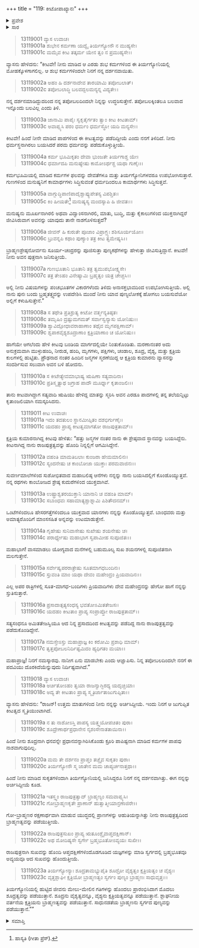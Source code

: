 +++
title = "119: ಕೀಟೋಪಾಖ್ಯಾನಃ"
+++

<details><summary>ಪ್ರವೇಶ</summary>


।।   ಓಂ ಓಂ ನಮೋ ನಾರಾಯಣಾಯ।।   ಶ್ರೀ ವೇದವ್ಯಾಸಾಯ ನಮಃ ।।

ಶ್ರೀ ಕೃಷ್ಣದ್ವೈಪಾಯನ ವೇದವ್ಯಾಸ ವಿರಚಿತ  

**ಶ್ರೀ ಮಹಾಭಾರತ**

**ಅನುಶಾಸನ ಪರ್ವ**

**ದಾನಧರ್ಮ ಪರ್ವ**

**ಅಧ್ಯಾಯ 119**


</details>

<details><summary>ಸಾರ</summary>

ಕೀಟವು ಹತ್ತು ಜನ್ಮಗಳ ನಂತರ ರಾಜಪುತ್ರನಾಗಿ ಹುಟ್ಟಿ, ವ್ಯಾಸನನ್ನು ಪುನಃ ಸಂದರ್ಶಿಸಿ ಪೂಜಿಸಿದುದು (1-23).


</details>



> 13119001 ವ್ಯಾಸ ಉವಾಚ।  
13119001a ಶುಭೇನ ಕರ್ಮಣಾ ಯದ್ವೈ ತಿರ್ಯಗ್ಯೋನೌ ನ ಮುಹ್ಯಸೇ।  
13119001c ಮಮೈವ ಕೀಟ ತತ್ಕರ್ಮ ಯೇನ ತ್ವಂ ನ ಪ್ರಮುಹ್ಯಸೇ।।

ವ್ಯಾಸನು ಹೇಳಿದನು: “ಕೀಟವೇ! ನೀನು ಮಾಡಿದ ಆ ಎರಡು ಶುಭ ಕರ್ಮಗಳಿಂದ ಈ ತಿರ್ಯಗ್ಯೋನಿಯಲ್ಲಿ ಮೋಹಕ್ಕೊಳಗಾಗಲಿಲ್ಲ. ಆ ಶುಭ ಕರ್ಮಗಳಿಂದಲೇ ನಿನಗೆ ನನ್ನ ದರ್ಶನವಾಯಿತು.

> 13119002a ಅಹಂ ಹಿ ದರ್ಶನಾದೇವ ತಾರಯಾಮಿ ತಪೋಬಲಾತ್।  
13119002c ತಪೋಬಲಾದ್ಧಿ ಬಲವದ್ಬಲಮನ್ಯನ್ನ ವಿದ್ಯತೇ।।

ನನ್ನ ದರ್ಶನಮಾಡಿದ್ದುದರಿಂದ ನನ್ನ ತಪೋಬಲದಿಂದಲೇ ನಿನ್ನನ್ನು ಉದ್ಧರಿಸುತ್ತೇನೆ. ತಪೋಬಲಕ್ಕಿಂತಲೂ ಬಲವಾದ ಇನ್ನೊಂದು ಬಲವಿಲ್ಲ ಎಂದು ತಿಳಿ.

> 13119003a ಜಾನಾಮಿ ಪಾಪೈಃ ಸ್ವಕೃತೈರ್ಗತಂ ತ್ವಾಂ ಕೀಟ ಕೀಟತಾಮ್।  
13119003c ಅವಾಪ್ಸ್ಯಸಿ ಪರಂ ಧರ್ಮಂ ಧರ್ಮಸ್ಥೋ ಯದಿ ಮನ್ಯಸೇ।।

ಕೀಟವೇ! ಹಿಂದೆ ನೀನೇ ಮಾಡಿದ ಪಾಪಗಳಿಂದ ಈ ಕೀಟತ್ವವನ್ನು ಪಡೆದಿದ್ದೀಯೆ ಎಂದು ನನಗೆ ತಿಳಿದಿದೆ. ನೀನು ಧರ್ಮಸ್ಥನಾಗಿರಲು ಬಯಸಿದರೆ ಪರಮ ಧರ್ಮವನ್ನು ಪಡೆದುಕೊಳ್ಳುತ್ತೀಯೆ.

> 13119004a ಕರ್ಮ ಭೂಮಿಕೃತಂ ದೇವಾ ಭುಂಜತೇ ತಿರ್ಯಗಾಶ್ಚ ಯೇ।  
13119004c ಧರ್ಮಾದಪಿ ಮನುಷ್ಯೇಷು ಕಾಮೋಽರ್ಥಶ್ಚ ಯಥಾ ಗುಣೈಃ।।

ಕರ್ಮಭೂಮಿಯಲ್ಲಿ ಮಾಡಿದ ಕರ್ಮಗಳ ಫಲವನ್ನು ದೇವತೆಗಳೂ ಮತ್ತು ತಿರ್ಯಗ್ಯೋನಿಗಳವರೂ ಉಪಭೋಗಿಸುತ್ತಾರೆ. ಗುಣಗಳಿಂದ ಮನುಷ್ಯನಿಗೆ ಕಾಮಾರ್ಥಗಳು ಸಿದ್ಧಿಸುವಂತೆ ಧರ್ಮದಿಂದಲೂ ಕಾಮಾರ್ಥಗಳು ಸಿದ್ಧಿಸುತ್ತವೆ.

> 13119005a ವಾಗ್ಬುದ್ಧಿಪಾಣಿಪಾದೈಶ್ಚಾಪ್ಯುಪೇತಸ್ಯ ವಿಪಶ್ಚಿತಃ।  
13119005c ಕಿಂ ಹೀಯತೇ[^1] ಮನುಷ್ಯಸ್ಯ ಮಂದಸ್ಯಾಪಿ ಹಿ ಜೀವತಃ।।

ಮನುಷ್ಯನು ಮೂರ್ಖನಾಗಿರಲಿ ಅಥವಾ ವಿದ್ವಾಂಸನಾಗಿರಲಿ, ಮಾತು, ಬುದ್ಧಿ, ಮತ್ತು ಕೈಕಾಲುಗಳಿಂದ ಯುಕ್ತನಾಗಿದ್ದರೆ ಜೀವಿಸಿರುವಾಗ ಅವನನ್ನು ಯಾವುದು ತಾನೇ ನಾಶಗೊಳಿಸುತ್ತದೆ?

> 13119006a ಜೀವನ್ ಹಿ ಕುರುತೇ ಪೂಜಾಂ ವಿಪ್ರಾಗ್ರ್ಯಃ ಶಶಿಸೂರ್ಯಯೋಃ।  
13119006c ಬ್ರುವನ್ನಪಿ ಕಥಾಂ ಪುಣ್ಯಾಂ ತತ್ರ ಕೀಟ ತ್ವಮೇಷ್ಯಸಿ।।

ಬ್ರಾಹ್ಮಣಶ್ರೇಷ್ಠನೋರ್ವನು ಸೂರ್ಯ-ಚಂದ್ರರನ್ನು ಪೂಜಿಸುತ್ತಾ ಪುಣ್ಯಕಥೆಗಳನ್ನು ಹೇಳುತ್ತಾ ಜೀವಿಸುತ್ತಿದ್ದಾನೆ. ಕೀಟವೇ! ನೀನು ಅವನ ಪುತ್ರನಾಗಿ ಜನಿಸುತ್ತೀಯೆ.

> 13119007a ಗುಣಭೂತಾನಿ ಭೂತಾನಿ ತತ್ರ ತ್ವಮುಪಭೋಕ್ಷ್ಯಸೇ।  
13119007c ತತ್ರ ತೇಽಹಂ ವಿನೇಷ್ಯಾಮಿ ಬ್ರಹ್ಮತ್ವಂ ಯತ್ರ ಚೇಚ್ಚಸಿ।।

ಅಲ್ಲಿ ನೀನು ವಿಷಯಗಳನ್ನು ಪಂಚಭೂತಗಳ ವಿಕಾರಗಳೆಂದು ತಿಳಿದು ಅನಾಸಕ್ತಭಾವದಿಂದ ಉಪಭೋಗಿಸುತ್ತೀಯೆ. ಅಲ್ಲಿ ನಾನು ಪುನಃ ಬಂದು ಬ್ರಹ್ಮತತ್ತ್ವವನ್ನು ಉಪದೇಶಿಸಿ ಮುಂದೆ ನೀನು ಯಾವ ಪುಣ್ಯಲೋಕಕ್ಕೆ ಹೋಗಲು ಬಯಸುವೆಯೋ ಅಲ್ಲಿಗೆ ಕಳುಹಿಸುತ್ತೇನೆ.”

> 13119008a ಸ ತಥೇತಿ ಪ್ರತಿಶ್ರುತ್ಯ ಕೀಟೋ ವರ್ತ್ಮನ್ಯತಿಷ್ಠತ।  
13119008c ತಮೃಷಿಂ ದ್ರಷ್ಟುಮಗಮತ್ ಸರ್ವಾಸ್ವನ್ಯಾಸು ಯೋನಿಷು।।  
13119009a ಶ್ವಾವಿದ್ಗೋಧಾವರಾಹಾಣಾಂ ತಥೈವ ಮೃಗಪಕ್ಷಿಣಾಮ್।  
13119009c ಶ್ವಪಾಕವೈಶ್ಯಶೂದ್ರಾಣಾಂ ಕ್ಷತ್ರಿಯಾಣಾಂ ಚ ಯೋನಿಷು।।

ಹಾಗೆಯೇ ಆಗಲೆಂದು ಹೇಳಿ ಕೀಟವು ಬಂಡಿಯ ಮಾರ್ಗದಲ್ಲಿಯೇ ನಿಂತುಕೊಂಡಿತು. ಮರಣಾನಂತರ ಅದು ಅನುಕ್ರಮವಾಗಿ ಮುಳ್ಳುಹಂದಿ, ನೀರುಡ, ಹಂದಿ, ಮೃಗಗಳು, ಪಕ್ಷಿಗಳು, ಚಂಡಾಲ, ಶೂದ್ರ, ವೈಶ್ಯ, ಮತ್ತು ಕ್ಷತ್ರಿಯ ಕುಲಗಳಲ್ಲಿ ಹುಟ್ಟಿತು. ಪ್ರೌಢನಾದ ನಂತರ ಹಿಂದಿನ ಜನ್ಮಗಳ ಸ್ಮರಣೆಯಿದ್ದ ಆ ಕ್ಷತ್ರಿಯ ಕುಮಾರನು ವ್ಯಾಸನನ್ನು ಸಂದರ್ಶಿಸುವ ಸಲುವಾಗಿ ಅವನ ಬಳಿ ಹೋದನು.

> 13119010a ಸ ಕೀಟೇತ್ಯೇವಮಾಭಾಷ್ಯ ಋಷಿಣಾ ಸತ್ಯವಾದಿನಾ।  
13119010c ಪ್ರತಿಸ್ಮೃತ್ಯಾಥ ಜಗ್ರಾಹ ಪಾದೌ ಮೂರ್ಧ್ನಾ ಕೃತಾಂಜಲಿಃ।।

ತಾನು ಕೀಟವಾಗಿದ್ದಾಗ ಸತ್ಯವಾದಿ ಋಷಿಯು ಹೇಳಿದ್ದ ಮಾತನ್ನು ಸ್ಮರಿಸಿ ಅವನ ಎರಡೂ ಪಾದಗಳಲ್ಲಿ ತನ್ನ ತಲೆಯನ್ನಿಟ್ಟು ಕೃತಾಂಜಲಿಯಾಗಿ ನಮಸ್ಕರಿಸಿದನು.

> 13119011 ಕೀಟ ಉವಾಚ।  
13119011a ಇದಂ ತದತುಲಂ ಸ್ಥಾನಮೀಪ್ಸಿತಂ ದಶಭಿರ್ಗುಣೈಃ।  
13119011c ಯದಹಂ ಪ್ರಾಪ್ಯ ಕೀಟತ್ವಮಾಗತೋ ರಾಜಪುತ್ರತಾಮ್।।

ಕ್ಷತ್ರಿಯ ಕುಮಾರನಾಗಿದ್ದ ಕೀಟವು ಹೇಳಿತು: “ಹತ್ತು ಜನ್ಮಗಳ ನಂತರ ನಾನು ಈ ಶ್ರೇಷ್ಠವಾದ ಸ್ಥಾನವನ್ನು ಬಯಸಿದ್ದೆನು. ಕೀಟನಾಗಿದ್ದ ನಾನು ರಾಜಪುತ್ರತ್ವವನ್ನು ಹೊಂದಿ ನಿನ್ನಲ್ಲಿಗೆ ಆಗಮಿಸಿದ್ದೇನೆ.

> 13119012a ವಹಂತಿ ಮಾಮತಿಬಲಾಃ ಕುಂಜರಾ ಹೇಮಮಾಲಿನಃ।  
13119012c ಸ್ಯಂದನೇಷು ಚ ಕಾಂಬೋಜಾ ಯುಕ್ತಾಃ ಪರಮವಾಜಿನಃ।।

ಸುವರ್ಣಮಾಲೆಗಳಿಂದ ಸುಶೋಭಿತವಾದ ಮಹಾಬಲಿಷ್ಠ ಆನೆಗಳು ನನ್ನನ್ನು ನಾನು ಬಯಸಿದಲ್ಲಿಗೆ ಕೊಂಡೊಯ್ಯುತ್ತವೆ. ನನ್ನ ರಥಗಳು ಕಾಂಬೋಜದ ಶ್ರೇಷ್ಠ ಕುದುರೆಗಳಿಂದ ಯುಕ್ತವಾಗಿವೆ.

> 13119013a ಉಷ್ಟ್ರಾಶ್ವತರಯುಕ್ತಾನಿ ಯಾನಾನಿ ಚ ವಹಂತಿ ಮಾಮ್।  
13119013c ಸಬಾಂಧವಃ ಸಹಾಮಾತ್ಯಶ್ಚಾಶ್ನಾಮಿ ಪಿಶಿತೌದನಮ್।।

ಒಂಟೆಗಳಿಂದಲೂ ಹೇಸರಗತ್ತೆಗಳಿಂದಲೂ ಯುಕ್ತವಾದ ಯಾನಗಳು ನನ್ನನ್ನು ಕೊಂಡೊಯ್ಯುತ್ತವೆ. ಬಾಂಧವರು ಮತ್ತು ಅಮಾತ್ಯರೊಂದಿಗೆ ಮಾಂಸಸಹಿತ ಅನ್ನವನ್ನು ಉಟಮಾಡುತ್ತೇನೆ.

> 13119014a ಗೃಹೇಷು ಸುನಿವಾಸೇಷು ಸುಖೇಷು ಶಯನೇಷು ಚ।  
13119014c ಪರಾರ್ಧ್ಯೇಷು ಮಹಾಭಾಗ ಸ್ವಪಾಮೀಹ ಸುಪೂಜಿತಃ।।

ಮಹಾಭಾಗ! ವಾಸಮಾಡಲು ಯೋಗ್ಯವಾದ ಮನೆಗಳಲ್ಲಿ ಬಹುಮೂಲ್ಯ ಸುಖ ಶಯನಗಳಲ್ಲಿ ಸುಪೂಜಿತನಾಗಿ ಮಲಗುತ್ತೇನೆ.

> 13119015a ಸರ್ವೇಷ್ವಪರರಾತ್ರೇಷು ಸೂತಮಾಗಧಬಂದಿನಃ।  
13119015c ಸ್ತುವಂತಿ ಮಾಂ ಯಥಾ ದೇವಂ ಮಹೇಂದ್ರಂ ಪ್ರಿಯವಾದಿನಃ।।

ಎಲ್ಲ ಅಪರ ರಾತ್ರಿಗಳಲ್ಲಿ ಸೂತ-ಮಾಗಧ-ಬಂದಿಗಳು ಪ್ರಿಯವಾದಿಗಳು ದೇವ ಮಹೇಂದ್ರನನ್ನು ಹೇಗೋ ಹಾಗೆ ನನ್ನನ್ನು ಸ್ತುತಿಸುತ್ತಾರೆ.

> 13119016a ಪ್ರಸಾದಾತ್ಸತ್ಯಸಂಧಸ್ಯ ಭವತೋಽಮಿತತೇಜಸಃ।  
13119016c ಯದಹಂ ಕೀಟತಾಂ ಪ್ರಾಪ್ಯ ಸಂಪ್ರಾಪ್ತೋ ರಾಜಪುತ್ರತಾಮ್।।

ಸತ್ಯಸಂಧನೂ ಅಮಿತತೇಜಸ್ವಿಯೂ ಆದ ನಿನ್ನ ಪ್ರಸಾದದಿಂದ ಕೀಟತ್ವವನ್ನು ಪಡೆದಿದ್ದ ನಾನು ರಾಜಪುತ್ರತ್ವವನ್ನು ಪಡೆದುಕೊಂಡಿದ್ದೇನೆ.

> 13119017a ನಮಸ್ತೇಽಸ್ತು ಮಹಾಪ್ರಾಜ್ಞ ಕಿಂ ಕರೋಮಿ ಪ್ರಶಾಧಿ ಮಾಮ್।  
13119017c ತ್ವತ್ತಪೋಬಲನಿರ್ದಿಷ್ಟಮಿದಂ ಹ್ಯಧಿಗತಂ ಮಯಾ।।

ಮಹಾಪ್ರಾಜ್ಞ! ನಿನಗೆ ನಮಸ್ಕಾರವು. ನಾನೀಗ ಏನು ಮಾಡಬೇಕು ಎಂದು ಆಜ್ಞಾಪಿಸು. ನಿನ್ನ ತಪೋಬಲದಿಂದಲೇ ನನಗೆ ಈ ಪದವಿಯು ದೊರಕಿದೆಯೆನ್ನುವುದು ನಿರ್ದಿಷ್ಟವಾಗಿದೆ.”

> 13119018 ವ್ಯಾಸ ಉವಾಚ।  
13119018a ಅರ್ಚಿತೋಽಹಂ ತ್ವಯಾ ರಾಜನ್ವಾಗ್ಭಿರದ್ಯ ಯದೃಚ್ಚಯಾ।  
13119018c ಅದ್ಯ ತೇ ಕೀಟತಾಂ ಪ್ರಾಪ್ಯ ಸ್ಮೃತಿರ್ಜಾತಾಜುಗುಪ್ಸಿತಾ।।

ವ್ಯಾಸನು ಹೇಳಿದನು: “ರಾಜನ್! ಉತ್ತಮ ಮಾತುಗಳಿಂದ ನೀನು ನನ್ನನ್ನು ಅರ್ಚಿಸಿದ್ದೀಯೆ. ಇಂದು ನಿನಗೆ ಆ ಜುಗುಪ್ಸಿತ ಕೀಟತ್ವದ ಸ್ಮೃತಿಯುಂಟಾಗಿದೆ.

> 13119019a ನ ತು ನಾಶೋಽಸ್ತಿ ಪಾಪಸ್ಯ ಯತ್ತ್ವಯೋಪಚಿತಂ ಪುರಾ।  
13119019c ಶೂದ್ರೇಣಾರ್ಥಪ್ರಧಾನೇನ ನೃಶಂಸೇನಾತತಾಯಿನಾ।।

ಹಿಂದೆ ನೀನು ಶೂದ್ರನಾಗಿ ಧನವನ್ನೇ ಪ್ರಧಾನವನ್ನಾಗಿರಿಸಿಕೊಂಡು ಕ್ರೂರಿ ಪಾಪಿಷ್ಟನಾಗಿ ಮಾಡಿದ ಕರ್ಮಗಳ ಪಾಪವು ನಾಶವಾಗುವುದಿಲ್ಲ.

> 13119020a ಮಮ ತೇ ದರ್ಶನಂ ಪ್ರಾಪ್ತಂ ತಚ್ಚೈವ ಸುಕೃತಂ ಪುರಾ।  
13119020c ತಿರ್ಯಗ್ಯೋನೌ ಸ್ಮ ಜಾತೇನ ಮಮ ಚಾಪ್ಯರ್ಚನಾತ್ತಥಾ।।

ಹಿಂದೆ ನೀನು ಮಾಡಿದ ಸುಕೃತಗಳಿಂದಾಗಿ ತಿರ್ಯಗ್ಯೋನಿಯಲ್ಲಿ ಜನಿಸಿದ್ದರೂ ನಿನಗೆ ನನ್ನ ದರ್ಶನವಾಗಿತ್ತು. ಈಗ ನನ್ನನ್ನು ಅರ್ಚಿಸಿದ್ದೀಯೆ ಕೂಡ.

> 13119021a ಇತಸ್ತ್ವಂ ರಾಜಪುತ್ರತ್ವಾದ್ ಬ್ರಾಹ್ಮಣ್ಯಂ ಸಮವಾಪ್ಸ್ಯಸಿ।  
13119021c ಗೋಬ್ರಾಹ್ಮಣಕೃತೇ ಪ್ರಾಣಾನ್ ಹುತ್ವಾತ್ಮೀಯಾನ್ರಣಾಜಿರೇ।।

ಗೋ-ಬ್ರಾಹ್ಮಣರ ರಕ್ಷಣಾರ್ಥವಾಗಿ ಮಾಡುವ ಯುದ್ಧದಲ್ಲಿ ಪ್ರಾಣಗಳನ್ನು ಆಹುತಿಯನ್ನಾಗಿತ್ತು ನೀನು ರಾಜಪುತ್ರತ್ವದಿಂದ ಬ್ರಾಹ್ಮಣತ್ವವನ್ನು ಪಡೆಯುತ್ತೀಯೆ.

> 13119022a ರಾಜಪುತ್ರಸುಖಂ ಪ್ರಾಪ್ಯ ಋತೂಂಶ್ಚೈವಾಪ್ತದಕ್ಷಿಣಾನ್।  
13119022c ಅಥ ಮೋದಿಷ್ಯಸೇ ಸ್ವರ್ಗೇ ಬ್ರಹ್ಮಭೂತೋಽವ್ಯಯಃ ಸುಖೀ।।

ರಾಜಪುತ್ರನಾಗಿ ಸುಖವನ್ನು ಹೊಂದಿ ಆಪ್ತದಕ್ಷಿಣೆಗಳಿಂದೊಡಗೂಡಿದ ಯಜ್ಞಗಳನ್ನು ಮಾಡಿ ಸ್ವರ್ಗದಲ್ಲಿ ಬ್ರಹ್ಮಭೂತವೂ ಅವ್ಯಯವೂ ಆದ ಸುಖವನ್ನು ಹೊಂದುತ್ತೀಯೆ.

> 13119023a ತಿರ್ಯಗ್ಯೋನ್ಯಾಃ ಶೂದ್ರತಾಮಭ್ಯುಪೈತಿ
     ಶೂದ್ರೋ ವೈಶ್ಯತ್ವಂ ಕ್ಷತ್ರಿಯತ್ವಂ ಚ ವೈಶ್ಯಃ।  
> 13119023c ವೃತ್ತಶ್ಲಾಘೀ ಕ್ಷತ್ರಿಯೋ ಬ್ರಾಹ್ಮಣತ್ವಂ
     ಸ್ವರ್ಗಂ ಪುಣ್ಯಂ ಬ್ರಾಹ್ಮಣಃ ಸಾಧುವೃತ್ತಃ।।  

ತಿರ್ಯಗ್ಯೋನಿಯಲ್ಲಿ ಹುಟ್ಟಿದ ಜೀವನು ಮೇಲು-ಮೇಲಿನ ಗತಿಗಳನ್ನು ಹೊಂದಲು ಪ್ರಾರಂಭಿಸಿದಾಗ ಮೊದಲು ಶೂದ್ರತ್ವವನ್ನು ಪಡೆಯುತ್ತಾನೆ. ಶೂದ್ರನು ವೈಶ್ವತ್ವವನ್ನೂ, ವೈಶ್ಯನು ಕ್ಷತ್ರಿಯತ್ವವನ್ನೂ ಪಡೆಯುತ್ತಾನೆ.  ಶ್ಲಾಘನೀಯ ವರ್ತನೆಯ ಕ್ಷತ್ರಿಯನು ಬ್ರಾಹ್ಮಣತ್ವವನ್ನು ಪಡೆಯುತ್ತಾನೆ. ಸಾಧುನಡತೆಯ ಬ್ರಾಹ್ಮಣನು ಸ್ವರ್ಗದ ಪುಣ್ಯವನ್ನು ಪಡೆಯುತ್ತಾನೆ.””


<details><summary>ಸಮಾಪ್ತಿ</summary>

ಇತಿ ಶ್ರೀಮಹಾಭಾರತೇ ಅನುಶಾಸನಪರ್ವಣಿ ದಾನಧರ್ಮಪರ್ವಣಿ ಕೀಟೋಪಾಖ್ಯಾನೇ ಏಕೋನವಿಂಶತ್ಯಧಿಕಶತತಮೋಽಧ್ಯಾಯಃ।।  
ಇದು ಶ್ರೀಮಹಾಭಾರತದಲ್ಲಿ ಅನುಶಾಸನಪರ್ವದಲ್ಲಿ ದಾನಧರ್ಮಪರ್ವದಲ್ಲಿ ಕೀಟೋಪಾಖ್ಯಾನ ಎನ್ನುವ ನೂರಾಹತ್ತೊಂಭತ್ತನೇ ಅಧ್ಯಾಯವು.



</details>

[^1]: ಹಾಸ್ಯತಿ (ಗೀತಾ ಪ್ರೆಸ್).

